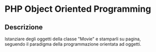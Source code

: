 # PHP Object Oriented Programming

## Descrizione

Istanziare degli oggetti della classe "Movie" e stamparli su pagina, seguendo il paradigma della programmazione orientata ad oggetti.
